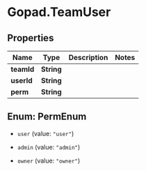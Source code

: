 # Gopad.TeamUser

## Properties

Name | Type | Description | Notes
------------ | ------------- | ------------- | -------------
**teamId** | **String** |  | 
**userId** | **String** |  | 
**perm** | **String** |  | 



## Enum: PermEnum


* `user` (value: `"user"`)

* `admin` (value: `"admin"`)

* `owner` (value: `"owner"`)





